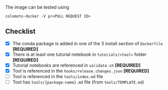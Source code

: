 
[TIP]:  # ( PR including a tool: set the title above ^^ with the form "Include tool <TOOL NAME>" )

[NOTE]: # ( PR including a tool: provide a short description of the tool )

The image can be tested using
```
colomoto-docker -V pr<PULL REQUEST ID>
```

[NOTE]: # ( Checklist for including a new tool, remove if it is not appropriate )
## Checklist
[NOTE]: # ( Please go over all the following points. )
[NOTE]: # ( Remove any lines which don't apply. )
[NOTE]: # ( Uncheck missing items if you need help completing them )
- [X] The conda package is added in one of the 3 install section of `Dockerfile` **[REQUIRED]**
- [X] There is at least one tutorial notebook in `tutorials/<tool>` folder **[REQUIRED]**
- [X] Tutorial notebooks are referenced in `validate.sh` **[REQUIRED]**
- [X] Tool is referenced in the `hooks/release_changes.json` **[REQUIRED]**
- [ ] Tool is referenced in the `tools/index.md` file
- [ ] Tool has `tools/{package-name}.md` file (from `tools/TEMPLATE.md`)
